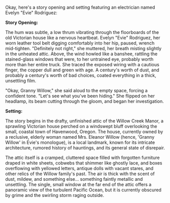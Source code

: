 Okay, here's a story opening and setting featuring an electrician named Evelyn "Evie" Rodriguez:

**Story Opening:**

The hum was subtle, a low thrum vibrating through the floorboards of the old Victorian house like a nervous heartbeat. Evelyn "Evie" Rodriguez, her worn leather tool belt digging comfortably into her hip, paused, wrench mid-tighten. "Definitely not right," she muttered, her breath misting slightly in the unheated attic. Above, the wind howled like a banshee, rattling the stained-glass windows that were, to her untrained eye, probably worth more than her entire truck. She traced the exposed wiring with a cautious finger, the copper dull and green with age. A century's worth of dust, and probably a century's worth of bad choices, coated everything in a thick, unsettling film.

"Okay, Granny Willow," she said aloud to the empty space, forcing a confident tone. "Let's see what you've been hiding." She flipped on her headlamp, its beam cutting through the gloom, and began her investigation.

**Setting:**

The story begins in the drafty, unfinished attic of the Willow Creek Manor, a sprawling Victorian house perched on a windswept bluff overlooking the small, coastal town of Havenwood, Oregon. The house, currently owned by a reclusive, elderly woman named Mrs. Eleanor Willow (hence, 'Granny Willow' in Evie's monologue), is a local landmark, known for its intricate architecture, rumored history of hauntings, and its general state of disrepair.

The attic itself is a cramped, cluttered space filled with forgotten furniture draped in white sheets, cobwebs that shimmer like ghostly lace, and boxes overflowing with yellowed letters, antique dolls with vacant stares, and other relics of the Willow family's past. The air is thick with the scent of dust, mildew, and something else… something faintly metallic and unsettling. The single, small window at the far end of the attic offers a panoramic view of the turbulent Pacific Ocean, but it is currently obscured by grime and the swirling storm raging outside.
